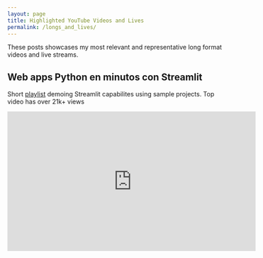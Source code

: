 ```yaml
---
layout: page
title: Highlighted YouTube Videos and Lives
permalink: /longs_and_lives/
---
```


These posts showcases my most relevant and representative long format videos and live streams.

## Web apps Python en minutos con Streamlit

Short [playlist](https://youtube.com/playlist?list=PL3S_Kja8U3N7obVORJ8AE5ToR1OOsqtsv&si=Fq2We9QsWJ9yXaXY) demoing Streamlit capabilites using sample projects. Top video has over 21k+ views

<iframe width="560" height="315" src="https://www.youtube.com/embed/9B2fUNcsbTE?si=8rUu1nXj2BPgzQW-" title="YouTube video player" frameborder="0" allow="accelerometer; autoplay; clipboard-write; encrypted-media; gyroscope; picture-in-picture; web-share" referrerpolicy="strict-origin-when-cross-origin" allowfullscreen></iframe>
